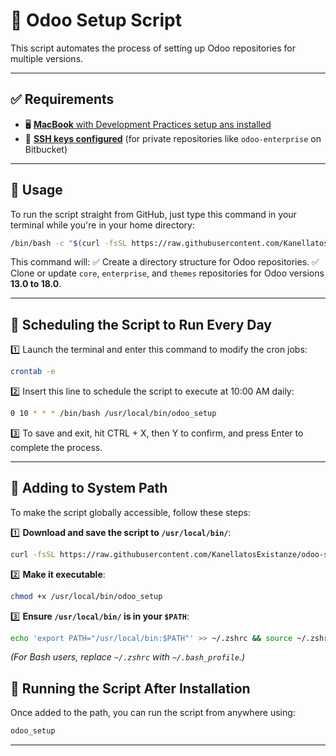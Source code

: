 # 🚀 Odoo Setup Script

This script automates the process of setting up Odoo repositories for multiple versions.

---

## ✅ Requirements

- 🖥️ [**MacBook** with Development Practices setup ans installed](https://existanze.atlassian.net/wiki/spaces/DEVELOPERS/pages/1606025221/The+basics)
- 🔑 [**SSH keys configured**](https://existanze.atlassian.net/wiki/spaces/DEVELOPERS/pages/55641038/Public+Keys) (for private repositories like `odoo-enterprise` on Bitbucket)

---

## 📌 Usage

To run the script straight from GitHub, just type this command in your terminal while you're in your home directory:

```sh
/bin/bash -c "$(curl -fsSL https://raw.githubusercontent.com/KanellatosExistanze/odoo-setup/main/odoo_setup.sh)"
```

This command will:
✅ Create a directory structure for Odoo repositories.
✅ Clone or update `core`, `enterprise`, and `themes` repositories for Odoo versions **13.0 to 18.0**.

---

## 📅 Scheduling the Script to Run Every Day

1️⃣ Launch the terminal and enter this command to modify the cron jobs:

```sh
crontab -e
```

2️⃣ Insert this line to schedule the script to execute at 10:00 AM daily:

```sh
0 10 * * * /bin/bash /usr/local/bin/odoo_setup
```

3️⃣ To save and exit, hit CTRL + X, then Y to confirm, and press Enter to complete the process.

---

## 🔗 Adding to System Path

To make the script globally accessible, follow these steps:

1️⃣ **Download and save the script to `/usr/local/bin/`**:
   ```sh
   curl -fsSL https://raw.githubusercontent.com/KanellatosExistanze/odoo-setup/main/odoo_setup.sh -o /usr/local/bin/odoo_setup
   ```
2️⃣ **Make it executable**:
   ```sh
   chmod +x /usr/local/bin/odoo_setup
   ```
3️⃣ **Ensure `/usr/local/bin/` is in your `$PATH`**:
   ```sh
   echo 'export PATH="/usr/local/bin:$PATH"' >> ~/.zshrc && source ~/.zshrc
   ```
   *(For Bash users, replace `~/.zshrc` with `~/.bash_profile`.)*

## 🚀 Running the Script After Installation

Once added to the path, you can run the script from anywhere using:

```sh
odoo_setup
```

---

